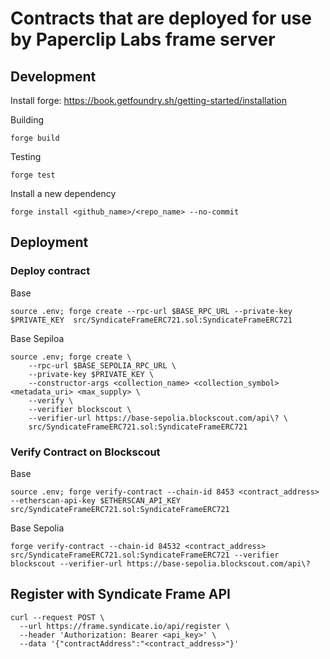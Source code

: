 # Contracts that are deployed for use by Paperclip Labs frame server

## Development

Install forge: https://book.getfoundry.sh/getting-started/installation

Building
```
forge build
```

Testing
```
forge test
```

Install a new dependency
```
forge install <github_name>/<repo_name> --no-commit
```

## Deployment

### Deploy contract
Base
```
source .env; forge create --rpc-url $BASE_RPC_URL --private-key $PRIVATE_KEY  src/SyndicateFrameERC721.sol:SyndicateFrameERC721
```

Base Sepiloa
```
source .env; forge create \
    --rpc-url $BASE_SEPOLIA_RPC_URL \
    --private-key $PRIVATE_KEY \
    --constructor-args <collection_name> <collection_symbol> <metadata_uri> <max_supply> \
    --verify \
    --verifier blockscout \
    --verifier-url https://base-sepolia.blockscout.com/api\? \
    src/SyndicateFrameERC721.sol:SyndicateFrameERC721
```

### Verify Contract on Blockscout
Base
```
source .env; forge verify-contract --chain-id 8453 <contract_address> --etherscan-api-key $ETHERSCAN_API_KEY src/SyndicateFrameERC721.sol:SyndicateFrameERC721   
```

Base Sepolia 
```
forge verify-contract --chain-id 84532 <contract_address> src/SyndicateFrameERC721.sol:SyndicateFrameERC721 --verifier blockscout --verifier-url https://base-sepolia.blockscout.com/api\?
```

## Register with Syndicate Frame API
```
curl --request POST \
  --url https://frame.syndicate.io/api/register \
  --header 'Authorization: Bearer <api_key>' \
  --data '{"contractAddress":"<contract_address>"}'
```
